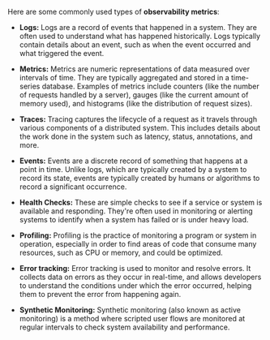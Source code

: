 Here are some commonly used types of **observability metrics**:

- **Logs:** Logs are a record of events that happened in a system. They are often used to understand what has happened historically. Logs typically contain details about an event, such as when the event occurred and what triggered the event.

- **Metrics:** Metrics are numeric representations of data measured over intervals of time. They are typically aggregated and stored in a time-series database. Examples of metrics include counters (like the number of requests handled by a server), gauges (like the current amount of memory used), and histograms (like the distribution of request sizes).

- **Traces:** Tracing captures the lifecycle of a request as it travels through various components of a distributed system. This includes details about the work done in the system such as latency, status, annotations, and more.

- **Events:** Events are a discrete record of something that happens at a point in time. Unlike logs, which are typically created by a system to record its state, events are typically created by humans or algorithms to record a significant occurrence.

- **Health Checks:** These are simple checks to see if a service or system is available and responding. They're often used in monitoring or alerting systems to identify when a system has failed or is under heavy load.

- **Profiling:** Profiling is the practice of monitoring a program or system in operation, especially in order to find areas of code that consume many resources, such as CPU or memory, and could be optimized.

- **Error tracking:** Error tracking is used to monitor and resolve errors. It collects data on errors as they occur in real-time, and allows developers to understand the conditions under which the error occurred, helping them to prevent the error from happening again.

- **Synthetic Monitoring:** Synthetic monitoring (also known as active monitoring) is a method where scripted user flows are monitored at regular intervals to check system availability and performance.

